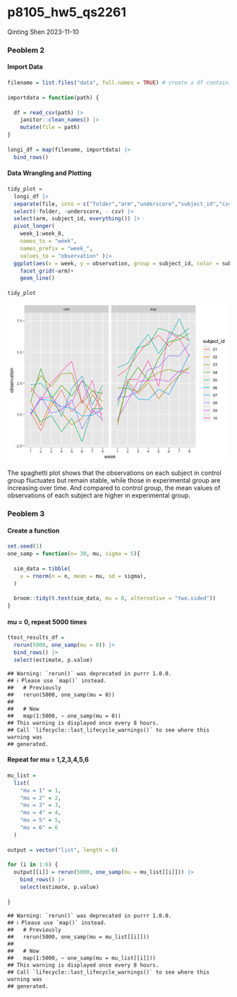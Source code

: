 p8105_hw5_qs2261
================
Qinting Shen
2023-11-10

### Peoblem 2

#### Import Data

``` r
filename = list.files("data", full.names = TRUE) # create a df containing all file names

importdata = function(path) {
  
  df = read_csv(path) |> 
    janitor::clean_names() |> 
    mutate(file = path)
}

longi_df = map(filename, importdata) |> 
  bind_rows()
```

#### Data Wrangling and Plotting

``` r
tidy_plot =
  longi_df |> 
  separate(file, into = c("folder","arm","underscore","subject_id","csv"), sep = c(5,8,9,11)) |> 
  select(-folder, -underscore, - csv) |> 
  select(arm, subject_id, everything()) |> 
  pivot_longer(
    week_1:week_8,
    names_to = "week",
    names_prefix = "week_",
    values_to = "observation" )|> 
  ggplot(aes(x = week, y = observation, group = subject_id, color = subject_id))+
    facet_grid(~arm)+
    geom_line()

tidy_plot
```

![](p8105_hw5_qs2261-_files/figure-gfm/unnamed-chunk-2-1.png)<!-- -->

The spaghetti plot shows that the observations on each subject in
control group fluctuates but remain stable, while those in experimental
group are increasing over time. And compared to control group, the mean
values of observations of each subject are higher in experimental group.

### Peoblem 3

#### Create a function

``` r
set.seed(1)
one_samp = function(n= 30, mu, sigma = 5){
  
  sim_data = tibble(
    x = rnorm(n = n, mean = mu, sd = sigma),
  )
  
  broom::tidy(t.test(sim_data, mu = 0, alternative = "two.sided"))
}
```

#### mu = 0, repeat 5000 times

``` r
ttest_results_df =
  rerun(5000, one_samp(mu = 0)) |> 
  bind_rows() |> 
  select(estimate, p.value)
```

    ## Warning: `rerun()` was deprecated in purrr 1.0.0.
    ## ℹ Please use `map()` instead.
    ##   # Previously
    ##   rerun(5000, one_samp(mu = 0))
    ## 
    ##   # Now
    ##   map(1:5000, ~ one_samp(mu = 0))
    ## This warning is displayed once every 8 hours.
    ## Call `lifecycle::last_lifecycle_warnings()` to see where this warning was
    ## generated.

#### Repeat for mu = 1,2,3,4,5,6

``` r
mu_list = 
  list(
    "mu = 1" = 1,
    "mu = 2" = 2,
    "mu = 3" = 3,
    "mu = 4" = 4,
    "mu = 5" = 5,
    "mu = 6" = 6
  )

output = vector("list", length = 6)

for (i in 1:6) {
  output[[i]] = rerun(5000, one_samp(mu = mu_list[[i]])) |> 
    bind_rows() |> 
    select(estimate, p.value)
  
}
```

    ## Warning: `rerun()` was deprecated in purrr 1.0.0.
    ## ℹ Please use `map()` instead.
    ##   # Previously
    ##   rerun(5000, one_samp(mu = mu_list[[i]]))
    ## 
    ##   # Now
    ##   map(1:5000, ~ one_samp(mu = mu_list[[i]]))
    ## This warning is displayed once every 8 hours.
    ## Call `lifecycle::last_lifecycle_warnings()` to see where this warning was
    ## generated.
